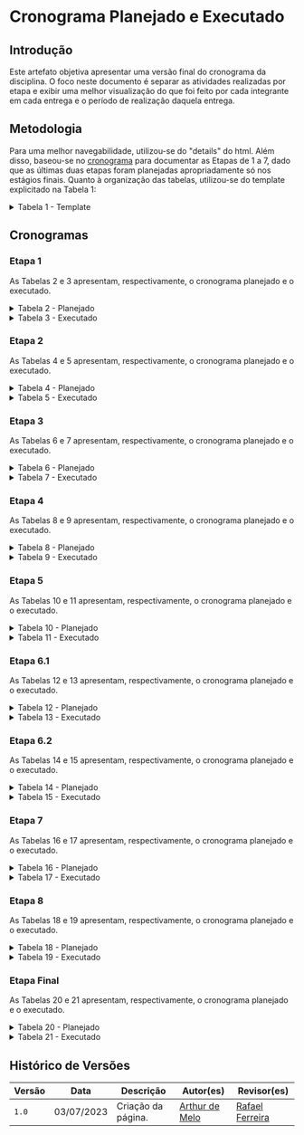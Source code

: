 # Cronograma Planejado e Executado

## Introdução

Este artefato objetiva apresentar uma versão final do cronograma da disciplina. O foco neste documento é separar as atividades realizadas por etapa e exibir uma melhor visualização do que foi feito por cada integrante em cada entrega e o período de realização daquela entrega.

## Metodologia

Para uma melhor navegabilidade, utilizou-se do "details" do html. Além disso, baseou-se no [cronograma](https://interacao-humano-computador.github.io/2023.1-BilheteriaDigital/planejamento/cronograma/) para documentar as Etapas de 1 a 7, dado que as últimas duas etapas foram planejadas apropriadamente só nos estágios finais. Quanto à organização das tabelas, utilizou-se do template explicitado na Tabela 1:

<details>

<summary> Tabela 1 - Template </summary>

<center>

<table>
    <tr>
        <td><b><a href = "https://github.com/arthurmlv">Arthur de Melo</b></td>
        <td><b><a href = "https://github.com/dougalvs">Douglas Alves</b></td>
        <td><b><a href = "https://github.com/g16c">Gabriel Campello</b></td>
        <td><b><a href = "https://github.com/manuziny">Geovanna Maciel</b></td>
        <td><b><a href = "https://github.com/mathonaut">Matheus Henrique</b></td>
        <td><b><a href = "https://github.com/rafaelclg0">Rafael Ferreira</b></td>
    </tr>
    <tr>
        <td><b>Execução</b></td>
        <td></td>
        <td></td>
        <td></td>
        <td>Início: <b>Data de início</b></td>
        <td>Fim: <b>Data de fim</b></td>
    </tr>
    <tr>
        <td>Atividade realizada(s).</td>
        <td>-</td>
        <td>-</td>
        <td>-</td>
        <td>-</td>
        <td>-</td>
    </tr>
    <tr>
        <td><b>Revisão</b></td>
        <td></td>
        <td></td>
        <td></td>
        <td>Início: <b>Data de início</b></td>
        <td>Fim: <b>Data de fim</b></td>
    </tr>
    <tr>
        <td>Atividade revisada(s).</td>
        <td>-</td></td>
        <td>-</td>
        <td>-</td>
        <td>-</td>
        <td>-</td>
    </tr>
</table>

<font>Fonte: <a href='https://github.com/arthurmlv'>Arthur de Melo</a></font>

</center>

</details>

## Cronogramas

### Etapa 1

As Tabelas 2 e 3 apresentam, respectivamente, o cronograma planejado e o executado.

<details>

<summary> Tabela 2 - Planejado </summary>

<center>

<table>
    <tr>
        <td><b><a href = "https://github.com/arthurmlv">Arthur de Melo</b></td>
        <td><b><a href = "https://github.com/dougalvs">Douglas Alves</b></td>
        <td><b><a href = "https://github.com/g16c">Gabriel Campello</b></td>
        <td><b><a href = "https://github.com/manuziny">Geovanna Maciel</b></td>
        <td><b><a href = "https://github.com/mathonaut">Matheus Henrique</b></td>
        <td><b><a href = "https://github.com/rafaelclg0">Rafael Ferreira</b></td>
    </tr>
    <tr>
        <td><b>Execução</b></td>
        <td></td>
        <td></td>
        <td></td>
        <td>Início: <b>28/03/2023</b></td>
        <td>Fim: <b>22/04/2023</b></td>
    </tr>
    <tr>
        <td><a href = "https://interacao-humano-computador.github.io/2023.1-BilheteriaDigital/planejamento/ferramentas/">Selecionar ferramentas do projeto</a>; <br> <a href = "https://interacao-humano-computador.github.io/2023.1-BilheteriaDigital/planejamento/sites-avaliados/">Selecionar site</a>.</td>
        <td><a href = "https://interacao-humano-computador.github.io/2023.1-BilheteriaDigital/planejamento/processo-design/">Processo de design</a>; <br> <a href = "https://interacao-humano-computador.github.io/2023.1-BilheteriaDigital/planejamento/sites-avaliados/">Selecionar site</a>.</td>
        <td><a href = "https://interacao-humano-computador.github.io/2023.1-BilheteriaDigital/planejamento/cronograma/">Criação do cronograma</a>; <br> <a href = "https://interacao-humano-computador.github.io/2023.1-BilheteriaDigital/">Documentar equipe</a>; <br> <a href = "">Selecionar site</a>.</td>
        <td><a href = "https://interacao-humano-computador.github.io/2023.1-BilheteriaDigital/planejamento/cronograma/">Criação do cronograma</a>; <br> <a href = "https://interacao-humano-computador.github.io/2023.1-BilheteriaDigital/planejamento/sites-avaliados/">Selecionar site</a>.</td>
        <td><a href = "https://interacao-humano-computador.github.io/2023.1-BilheteriaDigital/planejamento/processo-design/">Processo de design</a>; <br> <a href = "https://interacao-humano-computador.github.io/2023.1-BilheteriaDigital/planejamento/ferramentas/">Selecionar ferramentas do projeto</a>; <br> <a href = "https://interacao-humano-computador.github.io/2023.1-BilheteriaDigital/planejamento/sites-avaliados/">Selecionar site</a>.</td>
        <td><a href = "https://interacao-humano-computador.github.io/2023.1-BilheteriaDigital/">Implementar gitpage</a>; <br> <a href = "https://interacao-humano-computador.github.io/2023.1-BilheteriaDigital/planejamento/sites-avaliados/">Selecionar site</a>.</td>
    </tr>
    <tr>
        <td><b>Revisão</b></td>
        <td></td>
        <td></td>
        <td></td>
        <td>Início: <b>09/04/2023</b></td>
        <td>Fim: <b>23/04/2023</b></td>
    </tr>
    <tr>
        <td>-</td>
        <td><a href = "https://interacao-humano-computador.github.io/2023.1-BilheteriaDigital/planejamento/sites-avaliados/">Selecionar site</a>.</td></td>
        <td><a href = "https://interacao-humano-computador.github.io/2023.1-BilheteriaDigital/">Documentar equipe</a>.</td>
        <td><a href = "https://interacao-humano-computador.github.io/2023.1-BilheteriaDigital/">Implementar gitpage</a>; <br> <a href = "https://interacao-humano-computador.github.io/2023.1-BilheteriaDigital/planejamento/processo-design/">Processo de design</a>; <br> <a href = "https://interacao-humano-computador.github.io/2023.1-BilheteriaDigital/planejamento/ferramentas/">Selecionar ferramentas do projeto</a>.</td>
        <td><a href = "https://interacao-humano-computador.github.io/2023.1-BilheteriaDigital/planejamento/cronograma/">Criação do cronograma</a>.</td>
        <td><a href = "https://interacao-humano-computador.github.io/2023.1-BilheteriaDigital/planejamento/sites-avaliados/">Selecionar site</a>.</td>
    </tr>
</table>

<font>Fonte: <a href='https://github.com/arthurmlv'>Arthur de Melo</a></font>

</center>

</details>

<details>

<summary> Tabela 3 - Executado </summary>

<center>

<table>
    <tr>
        <td><b><a href = "https://github.com/arthurmlv">Arthur de Melo</b></td>
        <td><b><a href = "https://github.com/dougalvs">Douglas Alves</b></td>
        <td><b><a href = "https://github.com/g16c">Gabriel Campello</b></td>
        <td><b><a href = "https://github.com/manuziny">Geovanna Maciel</b></td>
        <td><b><a href = "https://github.com/mathonaut">Matheus Henrique</b></td>
        <td><b><a href = "https://github.com/rafaelclg0">Rafael Ferreira</b></td>
    </tr>
    <tr>
        <td><b>Execução</b><br><b>28/03-22/04</b></td>
        <td></td>
        <td></td>
        <td></td>
        <td>Início: <b>28/03/2023</b></td>
        <td>Fim: <b>22/04/2023</b></td>
    </tr>
    <tr>
        <td><a href = "https://interacao-humano-computador.github.io/2023.1-BilheteriaDigital/planejamento/metodologia/">Documentar metodologia</a>; <br> <a href = "https://interacao-humano-computador.github.io/2023.1-BilheteriaDigital/planejamento/ferramentas/">Selecionar ferramentas do projeto</a>; <br> <a href = "https://interacao-humano-computador.github.io/2023.1-BilheteriaDigital/planejamento/sites-avaliados/">Selecionar site</a>.</td>
        <td><a href = "https://interacao-humano-computador.github.io/2023.1-BilheteriaDigital/planejamento/processo-design/">Processo de design</a>; <br> <a href = "https://interacao-humano-computador.github.io/2023.1-BilheteriaDigital/planejamento/sites-avaliados/">Selecionar site</a>.</td>
        <td><a href = "https://interacao-humano-computador.github.io/2023.1-BilheteriaDigital/planejamento/cronograma/">Criação do cronograma</a>; <br> <a href = "https://interacao-humano-computador.github.io/2023.1-BilheteriaDigital/">Documentar equipe</a>; <br> <a href = "">Selecionar site</a>.</td>
        <td><a href = "https://interacao-humano-computador.github.io/2023.1-BilheteriaDigital/planejamento/cronograma/">Criação do cronograma</a>; <br> <a href = "https://interacao-humano-computador.github.io/2023.1-BilheteriaDigital/planejamento/sites-avaliados/">Selecionar site</a>.</td>
        <td><a href = "https://interacao-humano-computador.github.io/2023.1-BilheteriaDigital/planejamento/processo-design/">Processo de design</a>; <br> <a href = "https://interacao-humano-computador.github.io/2023.1-BilheteriaDigital/planejamento/ferramentas/">Selecionar ferramentas do projeto</a>; <br> <a href = "https://interacao-humano-computador.github.io/2023.1-BilheteriaDigital/planejamento/sites-avaliados/">Selecionar site</a>.</td>
        <td><a href = "https://interacao-humano-computador.github.io/2023.1-BilheteriaDigital/">Implementar gitpage</a>; <br> <a href = "https://interacao-humano-computador.github.io/2023.1-BilheteriaDigital/planejamento/sites-avaliados/">Selecionar site</a>.</td>
    </tr>
    <tr>
        <td><b>Revisão</b></td>
        <td></td>
        <td></td>
        <td></td>
        <td>Início: <b>09/04/2023</b></td>
        <td>Fim: <b>23/04/2023</b></td>
    </tr>
    <tr>
        <td>-</td>
        <td><a href = "https://interacao-humano-computador.github.io/2023.1-BilheteriaDigital/planejamento/sites-avaliados/">Selecionar site</a>.</td></td>
        <td><a href = "https://interacao-humano-computador.github.io/2023.1-BilheteriaDigital/">Documentar equipe</a>.</td>
        <td><a href = "https://interacao-humano-computador.github.io/2023.1-BilheteriaDigital/">Implementar gitpage</a>; <br> <a href = "https://interacao-humano-computador.github.io/2023.1-BilheteriaDigital/planejamento/processo-design/">Processo de design</a>; <br> <a href = "https://interacao-humano-computador.github.io/2023.1-BilheteriaDigital/planejamento/ferramentas/">Selecionar ferramentas do projeto</a>.</td>
        <td><a href = "https://interacao-humano-computador.github.io/2023.1-BilheteriaDigital/planejamento/metodologia/">Documentar metodologia</a>; <br> <a href = "https://interacao-humano-computador.github.io/2023.1-BilheteriaDigital/planejamento/cronograma/">Criação do cronograma</a>.</td>
        <td><a href = "https://interacao-humano-computador.github.io/2023.1-BilheteriaDigital/planejamento/metodologia/">Documentar metodologia</a>; <br> <a href = "https://interacao-humano-computador.github.io/2023.1-BilheteriaDigital/planejamento/sites-avaliados/">Selecionar site</a>.</td>
    </tr>

</table>

<font>Fonte: <a href='https://github.com/arthurmlv'>Arthur de Melo</a></font>

</center>

</details>

### Etapa 2

As Tabelas 4 e 5 apresentam, respectivamente, o cronograma planejado e o executado.

<details>

<summary> Tabela 4 - Planejado </summary>

<center>

<table>
    <tr>
        <td><b><a href = "https://github.com/arthurmlv">Arthur de Melo</b></td>
        <td><b><a href = "https://github.com/dougalvs">Douglas Alves</b></td>
        <td><b><a href = "https://github.com/g16c">Gabriel Campello</b></td>
        <td><b><a href = "https://github.com/manuziny">Geovanna Maciel</b></td>
        <td><b><a href = "https://github.com/mathonaut">Matheus Henrique</b></td>
        <td><b><a href = "https://github.com/rafaelclg0">Rafael Ferreira</b></td>
    </tr>
    <tr>
        <td><b>Execução</b></td>
        <td></td>
        <td></td>
        <td></td>
        <td>Início: <b>21/04/2023</b></td>
        <td>Fim: <b>01/05/2023</b></td>
    </tr>
    <tr>
        <td><a href = "https://interacao-humano-computador.github.io/2023.1-BilheteriaDigital/analise-de-requisitos/aspectos-eticos/">Aspectos éticos</a>.</td>
        <td><a href = "https://interacao-humano-computador.github.io/2023.1-BilheteriaDigital/analise-de-requisitos/aspectos-eticos/">Aspectos éticos</a>; <br> <a href = "https://interacao-humano-computador.github.io/2023.1-BilheteriaDigital/analise-de-requisitos/analise-de-tarefas/hta/">Análise de tarefas</a>.</td>
        <td><a href = "https://interacao-humano-computador.github.io/2023.1-BilheteriaDigital/analise-de-requisitos/personas/">Personas</a>.</td>
        <td><a href = "https://interacao-humano-computador.github.io/2023.1-BilheteriaDigital/analise-de-requisitos/perfil-usuario/">Perfil de usuário</a>; <br> <a href = "https://interacao-humano-computador.github.io/2023.1-BilheteriaDigital/analise-de-requisitos/analise-de-tarefas/hta/">Análise de tarefas</a>. </td>
        <td><a href = "https://interacao-humano-computador.github.io/2023.1-BilheteriaDigital/analise-de-requisitos/aspectos-eticos/">Aspectos éticos</a>.</td>
        <td><a href = "https://interacao-humano-computador.github.io/2023.1-BilheteriaDigital/analise-de-requisitos/personas/">Personas</a>.</td>
    </tr>
    <tr>
        <td><b>Revisão</b></td>
        <td></td>
        <td></td>
        <td></td>
        <td>Início: <b>24/04/2023</b></td>
        <td>Fim: <b>02/05/2023</b></td>
    </tr>
    <tr>
        <td><a href = "https://interacao-humano-computador.github.io/2023.1-BilheteriaDigital/analise-de-requisitos/analise-de-tarefas/hta/">Análise de tarefas</a>.</td>
        <td><a href = "https://interacao-humano-computador.github.io/2023.1-BilheteriaDigital/analise-de-requisitos/perfil-usuario/">Perfil de usuário</a>.</td>
        <td><a href = "https://interacao-humano-computador.github.io/2023.1-BilheteriaDigital/analise-de-requisitos/aspectos-eticos/">Aspectos éticos</a>.</td>
        <td><a href = "https://interacao-humano-computador.github.io/2023.1-BilheteriaDigital/analise-de-requisitos/aspectos-eticos/">Aspectos éticos</a>.</td>
        <td><a href = "https://interacao-humano-computador.github.io/2023.1-BilheteriaDigital/analise-de-requisitos/personas/">Personas</a>.</td>
        <td>-</td>
    </tr>
</table>

<font>Fonte: <a href='https://github.com/arthurmlv'>Arthur de Melo</a></font>

</center>

</details>

<details>

<summary> Tabela 5 - Executado </summary>

<center>

<table>
    <tr>
        <td><b><a href = "https://github.com/arthurmlv">Arthur de Melo</b></td>
        <td><b><a href = "https://github.com/dougalvs">Douglas Alves</b></td>
        <td><b><a href = "https://github.com/g16c">Gabriel Campello</b></td>
        <td><b><a href = "https://github.com/manuziny">Geovanna Maciel</b></td>
        <td><b><a href = "https://github.com/mathonaut">Matheus Henrique</b></td>
        <td><b><a href = "https://github.com/rafaelclg0">Rafael Ferreira</b></td>
    </tr>
    <tr>
        <td><b>Execução</b></td>
        <td></td>
        <td></td>
        <td></td>
        <td>Início: <b>01/05/2023</b></td>
        <td>Fim: <b>07/05/2023</b></td>
    </tr>
    <tr>
        <td><a href = "https://interacao-humano-computador.github.io/2023.1-BilheteriaDigital/analise-de-requisitos/aspectos-eticos/">Aspectos éticos</a>.</td>
        <td><a href = "https://interacao-humano-computador.github.io/2023.1-BilheteriaDigital/analise-de-requisitos/aspectos-eticos/">Aspectos éticos</a>; <br> <a href = "https://interacao-humano-computador.github.io/2023.1-BilheteriaDigital/analise-de-requisitos/analise-de-tarefas/hta/">Análise de tarefas HTA e GOMS</a>.</td>
        <td><a href = "https://interacao-humano-computador.github.io/2023.1-BilheteriaDigital/analise-de-requisitos/aspectos-eticos/">Aspectos éticos</a>; <br> <a href = "https://interacao-humano-computador.github.io/2023.1-BilheteriaDigital/analise-de-requisitos/perfil-usuario/">Perfil de usuário</a>.</td>
        <td><a href = "https://interacao-humano-computador.github.io/2023.1-BilheteriaDigital/analise-de-requisitos/analise-de-tarefas/hta/">Análise de tarefas HTA e GOMS</a>; <br> <a href = "https://interacao-humano-computador.github.io/2023.1-BilheteriaDigital/analise-de-requisitos/perfil-usuario/">Perfil de usuário</a>.</td>
        <td><a href = "https://interacao-humano-computador.github.io/2023.1-BilheteriaDigital/analise-de-requisitos/personas/">Personas</a>.</td>
        <td><a href = "https://interacao-humano-computador.github.io/2023.1-BilheteriaDigital/analise-de-requisitos/personas/">Personas</a>.</td>
    </tr>
    <tr>
        <td><b>Revisão</b></td>
        <td></td>
        <td></td>
        <td></td>
        <td>Início: <b>03/05/2023</b></td>
        <td>Fim: <b>08/05/2023</b></td>
    </tr>
    <tr>
        <td><a href = "https://interacao-humano-computador.github.io/2023.1-BilheteriaDigital/analise-de-requisitos/analise-de-tarefas/hta/">Análise de tarefas HTA e GOMS</a>.</td>
        <td>-</td>
        <td>-</td>
        <td><a href = "https://interacao-humano-computador.github.io/2023.1-BilheteriaDigital/analise-de-requisitos/personas/">Personas</a>.</td>
        <td><a href = "https://interacao-humano-computador.github.io/2023.1-BilheteriaDigital/analise-de-requisitos/aspectos-eticos/">Aspectos éticos</a>.</td>
        <td><a href = "https://interacao-humano-computador.github.io/2023.1-BilheteriaDigital/analise-de-requisitos/perfil-usuario/">Perfil de usuário</a>.</td>
    </tr>
</table>

<font>Fonte: <a href='https://github.com/arthurmlv'>Arthur de Melo</a></font>

</center>

</details>

### Etapa 3

As Tabelas 6 e 7 apresentam, respectivamente, o cronograma planejado e o executado.

<details>

<summary> Tabela 6 - Planejado </summary>

<center>

<table>
    <tr>
        <td><b><a href = "https://github.com/arthurmlv">Arthur de Melo</b></td>
        <td><b><a href = "https://github.com/dougalvs">Douglas Alves</b></td>
        <td><b><a href = "https://github.com/g16c">Gabriel Campello</b></td>
        <td><b><a href = "https://github.com/manuziny">Geovanna Maciel</b></td>
        <td><b><a href = "https://github.com/mathonaut">Matheus Henrique</b></td>
        <td><b><a href = "https://github.com/rafaelclg0">Rafael Ferreira</b></td>
    </tr>
    <tr>
        <td><b>Execução</b></td>
        <td></td>
        <td></td>
        <td></td>
        <td>Início: <b>10/05/2023</b></td>
        <td>Fim: <b>14/05/2023</b></td>
    </tr>
    <tr>
        <td><a href = "https://interacao-humano-computador.github.io/2023.1-BilheteriaDigital/analise-de-requisitos/principios/">Princípios gerais</a>.</td>
        <td><a href = "https://interacao-humano-computador.github.io/2023.1-BilheteriaDigital/analise-de-requisitos/guia-de-estilo/">Guia de estilo</a>.</td>
        <td><a href = "https://interacao-humano-computador.github.io/2023.1-BilheteriaDigital/analise-de-requisitos/principios/">Princípios gerais</a>.</td>
        <td><a href = "https://interacao-humano-computador.github.io/2023.1-BilheteriaDigital/analise-de-requisitos/guia-de-estilo/">Guia de estilo</a>.</td>
        <td><a href = "https://interacao-humano-computador.github.io/2023.1-BilheteriaDigital/analise-de-requisitos/metas-usabilidade/">Metas de usabilidade</a>.</td>
        <td><a href = "https://interacao-humano-computador.github.io/2023.1-BilheteriaDigital/analise-de-requisitos/metas-usabilidade/">Metas de usabilidade</a>.</td>
    </tr>
    <tr>
        <td><b>Revisão</b></td>
        <td></td>
        <td></td>
        <td></td>
        <td>Início: <b>13/05/2023</b></td>
        <td>Fim: <b>15/05/2023</b></td>
    </tr>
    <tr>
        <td><a href = "https://interacao-humano-computador.github.io/2023.1-BilheteriaDigital/analise-de-requisitos/metas-usabilidade/">Metas de usabilidade</a>.</td>
        <td><a href = "https://interacao-humano-computador.github.io/2023.1-BilheteriaDigital/analise-de-requisitos/principios/">Princípios gerais</a>.</td>
        <td><a href = "https://interacao-humano-computador.github.io/2023.1-BilheteriaDigital/analise-de-requisitos/metas-usabilidade/">Metas de usabilidade</a>.</td>
        <td><a href = "https://interacao-humano-computador.github.io/2023.1-BilheteriaDigital/analise-de-requisitos/principios/">Princípios gerais</a>.</td>
        <td><a href = "https://interacao-humano-computador.github.io/2023.1-BilheteriaDigital/analise-de-requisitos/guia-de-estilo/">Guia de estilo</a>.</td>
        <td><a href = "https://interacao-humano-computador.github.io/2023.1-BilheteriaDigital/analise-de-requisitos/guia-de-estilo/">Guia de estilo</a>.</td>
    </tr>
</table>

<font>Fonte: <a href='https://github.com/arthurmlv'>Arthur de Melo</a></font>

</center>

</details>

<details>

<summary> Tabela 7 - Executado </summary>

<center>

<table>
    <tr>
        <td><b><a href = "https://github.com/arthurmlv">Arthur de Melo</b></td>
        <td><b><a href = "https://github.com/dougalvs">Douglas Alves</b></td>
        <td><b><a href = "https://github.com/g16c">Gabriel Campello</b></td>
        <td><b><a href = "https://github.com/manuziny">Geovanna Maciel</b></td>
        <td><b><a href = "https://github.com/mathonaut">Matheus Henrique</b></td>
        <td><b><a href = "https://github.com/rafaelclg0">Rafael Ferreira</b></td>
    </tr>
    <tr>
        <td><b>Execução</b></td>
        <td></td>
        <td></td>
        <td></td>
        <td>Início: <b>10/05/2023</b></td>
        <td>Fim: <b>14/05/2023</b></td>
    </tr>
        <td><a href = "https://interacao-humano-computador.github.io/2023.1-BilheteriaDigital/analise-de-requisitos/principios/">Princípios gerais</a>.</td>
        <td><a href = "https://interacao-humano-computador.github.io/2023.1-BilheteriaDigital/analise-de-requisitos/guia-de-estilo/">Guia de estilo</a>.</td>
        <td><a href = "https://interacao-humano-computador.github.io/2023.1-BilheteriaDigital/analise-de-requisitos/principios/">Princípios gerais</a>.</td>
        <td><a href = "https://interacao-humano-computador.github.io/2023.1-BilheteriaDigital/analise-de-requisitos/guia-de-estilo/">Guia de estilo</a>.</td>
        <td><a href = "https://interacao-humano-computador.github.io/2023.1-BilheteriaDigital/analise-de-requisitos/metas-usabilidade/">Metas de usabilidade</a>.</td>
        <td><a href = "https://interacao-humano-computador.github.io/2023.1-BilheteriaDigital/analise-de-requisitos/metas-usabilidade/">Metas de usabilidade</a>.</td>
    </tr>
    <tr>
        <td><b>Revisão</b></td>
        <td></td>
        <td></td>
        <td></td>
        <td>Início: <b>13/05/2023</b></td>
        <td>Fim: <b>15/05/2023</b></td>
    </tr>
    <tr>
        <td><a href = "https://interacao-humano-computador.github.io/2023.1-BilheteriaDigital/analise-de-requisitos/metas-usabilidade/">Metas de usabilidade</a>.</td>
        <td><a href = "https://interacao-humano-computador.github.io/2023.1-BilheteriaDigital/analise-de-requisitos/principios/">Princípios gerais</a>.</td>
        <td><a href = "https://interacao-humano-computador.github.io/2023.1-BilheteriaDigital/analise-de-requisitos/metas-usabilidade/">Metas de usabilidade</a>.</td>
        <td><a href = "https://interacao-humano-computador.github.io/2023.1-BilheteriaDigital/analise-de-requisitos/principios/">Princípios gerais</a>.</td>
        <td><a href = "https://interacao-humano-computador.github.io/2023.1-BilheteriaDigital/analise-de-requisitos/guia-de-estilo/">Guia de estilo</a>.</td>
        <td><a href = "https://interacao-humano-computador.github.io/2023.1-BilheteriaDigital/analise-de-requisitos/guia-de-estilo/">Guia de estilo</a>.</td>
    </tr>
</table>

<font>Fonte: <a href='https://github.com/arthurmlv'>Arthur de Melo</a></font>

</center>

</details>

### Etapa 4

As Tabelas 8 e 9 apresentam, respectivamente, o cronograma planejado e o executado.

<details>

<summary> Tabela 8 - Planejado </summary>

<center>

<table>
    <tr>
        <td><b><a href = "https://github.com/arthurmlv">Arthur de Melo</b></td>
        <td><b><a href = "https://github.com/dougalvs">Douglas Alves</b></td>
        <td><b><a href = "https://github.com/g16c">Gabriel Campello</b></td>
        <td><b><a href = "https://github.com/manuziny">Geovanna Maciel</b></td>
        <td><b><a href = "https://github.com/mathonaut">Matheus Henrique</b></td>
        <td><b><a href = "https://github.com/rafaelclg0">Rafael Ferreira</b></td>
    </tr>
    <tr>
        <td><b>Execução</b></td>
        <td></td>
        <td></td>
        <td></td>
        <td>Início: <b>28/03/2023</b></td>
        <td>Fim: <b>22/04/2023</b></td>
    </tr>
    <tr>
        <td><a href = "https://interacao-humano-computador.github.io/2023.1-BilheteriaDigital/design-avaliacao-desenvolvimento/nivel-1/storyboard-dad/planejamento-avaliavao-sb/">Planejamento da avaliação do storyboard</a>.</td>
        <td><a href = "https://interacao-humano-computador.github.io/2023.1-BilheteriaDigital/design-avaliacao-desenvolvimento/nivel-1/storyboard-dad/planejamento-relato-resultados-sb/">Planejamento do relato dos resultados do storyboard</a>.</td>
        <td><a href = "https://interacao-humano-computador.github.io/2023.1-BilheteriaDigital/design-avaliacao-desenvolvimento/nivel-1/storyboard-dad/planejamento-relato-resultados-sb/">Planejamento do relato dos resultados do storyboard</a>.</td>
        <td><a href = "https://interacao-humano-computador.github.io/2023.1-BilheteriaDigital/design-avaliacao-desenvolvimento/nivel-1/analise-de-tarefas-dad/planejamento-avaliavao-at/">Planejamento da avaliação da análise de tarefas</a>; <br> <a href = "https://interacao-humano-computador.github.io/2023.1-BilheteriaDigital/design-avaliacao-desenvolvimento/nivel-1/analise-de-tarefas-dad/planejamento-relato-resultados-at/">Planejamento do relato dos resultados da avaliação da análise de tarefas</a>.</td>
        <td><a href = "https://interacao-humano-computador.github.io/2023.1-BilheteriaDigital/design-avaliacao-desenvolvimento/nivel-1/analise-de-tarefas-dad/planejamento-avaliavao-at/">Planejamento da avaliação da análise de tarefas</a>.</td>
        <td><a href = "https://interacao-humano-computador.github.io/2023.1-BilheteriaDigital/design-avaliacao-desenvolvimento/nivel-1/storyboard-dad/planejamento-avaliavao-sb/">Planejamento da avaliação do storyboard</a>.</td>
    </tr>
    <tr>
        <td><b>Revisão</b></td>
        <td></td>
        <td></td>
        <td></td>
        <td>Início: <b>09/04/2023</b></td>
        <td>Fim: <b>23/04/2023</b></td>
    </tr>
    <tr>
        <td><a href = "https://interacao-humano-computador.github.io/2023.1-BilheteriaDigital/design-avaliacao-desenvolvimento/nivel-1/analise-de-tarefas-dad/planejamento-avaliavao-at/">Planejamento da avaliação da análise de tarefas</a>.</td>
        <td><a href = "https://interacao-humano-computador.github.io/2023.1-BilheteriaDigital/design-avaliacao-desenvolvimento/nivel-1/storyboard-dad/planejamento-avaliavao-sb/">Planejamento da avaliação do storyboard</a>.</td>
        <td><a href = "https://interacao-humano-computador.github.io/2023.1-BilheteriaDigital/design-avaliacao-desenvolvimento/nivel-1/storyboard-dad/planejamento-avaliavao-sb/">Planejamento da avaliação do storyboard</a>.</td>
        <td><a href = "https://interacao-humano-computador.github.io/2023.1-BilheteriaDigital/design-avaliacao-desenvolvimento/nivel-1/storyboard-dad/planejamento-relato-resultados-sb/">Planejamento do relato dos resultados do storyboard</a>.</td>
        <td><a href = "https://interacao-humano-computador.github.io/2023.1-BilheteriaDigital/design-avaliacao-desenvolvimento/nivel-1/analise-de-tarefas-dad/planejamento-relato-resultados-at/">Planejamento do relato dos resultados da avaliação da análise de tarefas</a>.</td>
        <td><a href = "https://interacao-humano-computador.github.io/2023.1-BilheteriaDigital/design-avaliacao-desenvolvimento/nivel-1/analise-de-tarefas-dad/planejamento-avaliavao-at/">Planejamento da avaliação da análise de tarefas</a>; <a href = "https://interacao-humano-computador.github.io/2023.1-BilheteriaDigital/design-avaliacao-desenvolvimento/nivel-1/storyboard-dad/planejamento-relato-resultados-sb/">Planejamento do relato dos resultados do storyboard</a>.</td>
    </tr>
</table>

<font>Fonte: <a href='https://github.com/arthurmlv'>Arthur de Melo</a></font>

</center>

</details>

<details>

<summary> Tabela 9 - Executado </summary>

<center>

<table>
    <tr>
        <td><b><a href = "https://github.com/arthurmlv">Arthur de Melo</b></td>
        <td><b><a href = "https://github.com/dougalvs">Douglas Alves</b></td>
        <td><b><a href = "https://github.com/g16c">Gabriel Campello</b></td>
        <td><b><a href = "https://github.com/manuziny">Geovanna Maciel</b></td>
        <td><b><a href = "https://github.com/mathonaut">Matheus Henrique</b></td>
        <td><b><a href = "https://github.com/rafaelclg0">Rafael Ferreira</b></td>
    </tr>
    <tr>
        <td><b>Execução</b></td>
        <td></td>
        <td></td>
        <td></td>
        <td>Início: <b>28/03/2023</b></td>
        <td>Fim: <b>22/04/2023</b></td>
    </tr>
    <tr>
        <td><a href = "https://interacao-humano-computador.github.io/2023.1-BilheteriaDigital/design-avaliacao-desenvolvimento/nivel-1/storyboard-dad/planejamento-avaliavao-sb/">Planejamento da avaliação do storyboard</a>.</td>
        <td><a href = "https://interacao-humano-computador.github.io/2023.1-BilheteriaDigital/design-avaliacao-desenvolvimento/nivel-1/storyboard-dad/planejamento-relato-resultados-sb/">Planejamento do relato dos resultados do storyboard</a>.</td>
        <td><a href = "https://interacao-humano-computador.github.io/2023.1-BilheteriaDigital/design-avaliacao-desenvolvimento/nivel-1/storyboard-dad/planejamento-relato-resultados-sb/">Planejamento do relato dos resultados do storyboard</a>.</td>
        <td><a href = "https://interacao-humano-computador.github.io/2023.1-BilheteriaDigital/design-avaliacao-desenvolvimento/nivel-1/analise-de-tarefas-dad/planejamento-avaliavao-at/">Planejamento da avaliação da análise de tarefas</a>; <br> <a href = "https://interacao-humano-computador.github.io/2023.1-BilheteriaDigital/design-avaliacao-desenvolvimento/nivel-1/analise-de-tarefas-dad/planejamento-relato-resultados-at/">Planejamento do relato dos resultados da avaliação da análise de tarefas</a>.</td>
        <td><a href = "https://interacao-humano-computador.github.io/2023.1-BilheteriaDigital/design-avaliacao-desenvolvimento/nivel-1/analise-de-tarefas-dad/planejamento-avaliavao-at/">Planejamento da avaliação da análise de tarefas</a>.</td>
        <td><a href = "https://interacao-humano-computador.github.io/2023.1-BilheteriaDigital/design-avaliacao-desenvolvimento/nivel-1/storyboard-dad/planejamento-avaliavao-sb/">Planejamento da avaliação do storyboard</a>.</td>
    </tr>
    <tr>
        <td><b>Revisão</b></td>
        <td></td>
        <td></td>
        <td></td>
        <td>Início: <b>09/04/2023</b></td>
        <td>Fim: <b>23/04/2023</b></td>
    </tr>
    <tr>
        <td><a href = "https://interacao-humano-computador.github.io/2023.1-BilheteriaDigital/design-avaliacao-desenvolvimento/nivel-1/analise-de-tarefas-dad/planejamento-avaliavao-at/">Planejamento da avaliação da análise de tarefas</a>.</td>
        <td><a href = "https://interacao-humano-computador.github.io/2023.1-BilheteriaDigital/design-avaliacao-desenvolvimento/nivel-1/storyboard-dad/planejamento-avaliavao-sb/">Planejamento da avaliação do storyboard</a>.</td>
        <td><a href = "https://interacao-humano-computador.github.io/2023.1-BilheteriaDigital/design-avaliacao-desenvolvimento/nivel-1/storyboard-dad/planejamento-avaliavao-sb/">Planejamento da avaliação do storyboard</a>.</td>
        <td><a href = "https://interacao-humano-computador.github.io/2023.1-BilheteriaDigital/design-avaliacao-desenvolvimento/nivel-1/storyboard-dad/planejamento-relato-resultados-sb/">Planejamento do relato dos resultados do storyboard</a>.</td>
        <td><a href = "https://interacao-humano-computador.github.io/2023.1-BilheteriaDigital/design-avaliacao-desenvolvimento/nivel-1/analise-de-tarefas-dad/planejamento-relato-resultados-at/">Planejamento do relato dos resultados da avaliação da análise de tarefas</a>.</td>
        <td><a href = "https://interacao-humano-computador.github.io/2023.1-BilheteriaDigital/design-avaliacao-desenvolvimento/nivel-1/analise-de-tarefas-dad/planejamento-avaliavao-at/">Planejamento da avaliação da análise de tarefas</a>; <a href = "https://interacao-humano-computador.github.io/2023.1-BilheteriaDigital/design-avaliacao-desenvolvimento/nivel-1/storyboard-dad/planejamento-relato-resultados-sb/">Planejamento do relato dos resultados do storyboard</a>.</td>
    </tr>
</table>

<font>Fonte: <a href='https://github.com/arthurmlv'>Arthur de Melo</a></font>

</center>

</details>


### Etapa 5

As Tabelas 10 e 11 apresentam, respectivamente, o cronograma planejado e o executado.

<details>

<summary> Tabela 10 - Planejado </summary>

<center>

<table>
    <tr>
        <td><b><a href = "https://github.com/arthurmlv">Arthur de Melo</b></td>
        <td><b><a href = "https://github.com/dougalvs">Douglas Alves</b></td>
        <td><b><a href = "https://github.com/g16c">Gabriel Campello</b></td>
        <td><b><a href = "https://github.com/manuziny">Geovanna Maciel</b></td>
        <td><b><a href = "https://github.com/mathonaut">Matheus Henrique</b></td>
        <td><b><a href = "https://github.com/rafaelclg0">Rafael Ferreira</b></td>
    </tr>
    <tr>
        <td><b>Execução</b></td>
        <td></td>
        <td></td>
        <td></td>
        <td>Início: <b>23/05/2023</b></td>
        <td>Fim: <b>28/05/2023</b></td>
    </tr>
    <tr>
        <td><a href = "https://interacao-humano-computador.github.io/2023.1-BilheteriaDigital/design-avaliacao-desenvolvimento/nivel-2/prototipo-papel-dad/planejamento-relato-resultados-pp/">Planejamento do relato de resultados da avaliação do protótipo de papel</a>.</td>
        <td><a href = "https://interacao-humano-computador.github.io/2023.1-BilheteriaDigital/design-avaliacao-desenvolvimento/nivel-2/prototipo-papel-dad/planejamento-avaliacao-pp/">Planejamento da avaliação do protótipo de papel</a>.</td>
        <td><a href = "https://interacao-humano-computador.github.io/2023.1-BilheteriaDigital/design-avaliacao-desenvolvimento/nivel-1/storyboard-dad/relato-resultado-storyboard/#metodo-de-avaliacao">Relato dos resultados do storyboard</a>.</td>
        <td><a href = "https://interacao-humano-computador.github.io/2023.1-BilheteriaDigital/design-avaliacao-desenvolvimento/nivel-1/analise-de-tarefas-dad/resultado-relato-analise-de-tarefas/">Relato dos resultados da análise de tarefas</a>.</td>
        <td><a href = "https://interacao-humano-computador.github.io/2023.1-BilheteriaDigital/design-avaliacao-desenvolvimento/nivel-1/analise-de-tarefas-dad/resultado-relato-analise-de-tarefas/">Relato dos resultados da análise de tarefas</a>.</td>
        <td><a href = "https://interacao-humano-computador.github.io/2023.1-BilheteriaDigital/design-avaliacao-desenvolvimento/nivel-2/prototipo-papel-dad/planejamento-avaliacao-pp/">Planejamento da avaliação do protótipo de papel</a>.</td>
    </tr>
    <tr>
        <td><b>Revisão</b></td>
        <td></td>
        <td></td>
        <td></td>
        <td>Início: <b>24/05/2023</b></td>
        <td>Fim: <b>29/05/2023</b></td>
    </tr>
    <tr>
        <td><a href = "https://interacao-humano-computador.github.io/2023.1-BilheteriaDigital/design-avaliacao-desenvolvimento/nivel-1/storyboard-dad/relato-resultado-storyboard/#metodo-de-avaliacao">Relato do resultado do storyboard</a>.</td>
        <td><a href = "https://interacao-humano-computador.github.io/2023.1-BilheteriaDigital/design-avaliacao-desenvolvimento/nivel-1/analise-de-tarefas-dad/resultado-relato-analise-de-tarefas/">Relato dos resultados da análise de tarefas</a>.</td>
        <td><a href = "https://interacao-humano-computador.github.io/2023.1-BilheteriaDigital/design-avaliacao-desenvolvimento/nivel-2/prototipo-papel-dad/planejamento-relato-resultados-pp/">Planejamento do relato de resultados da avaliação do protótipo de papel</a>.</td>
        <td><a href = "https://interacao-humano-computador.github.io/2023.1-BilheteriaDigital/design-avaliacao-desenvolvimento/nivel-2/prototipo-papel-dad/planejamento-avaliacao-pp/">Planejamento da avaliação do protótipo de papel</a>.</td>
        <td><a href = "https://interacao-humano-computador.github.io/2023.1-BilheteriaDigital/design-avaliacao-desenvolvimento/nivel-2/prototipo-papel-dad/planejamento-avaliacao-pp/">Planejamento da avaliação do protótipo de papel</a>.</td>
        <td><a href = "https://interacao-humano-computador.github.io/2023.1-BilheteriaDigital/design-avaliacao-desenvolvimento/nivel-1/analise-de-tarefas-dad/resultado-relato-analise-de-tarefas/">Relato dos resultados da análise de tarefas</a>.</td>
    </tr>
</table>

<font>Fonte: <a href='https://github.com/arthurmlv'>Arthur de Melo</a></font>

</center>

</details>

<details>

<summary> Tabela 11 - Executado </summary>

<center>

<table>
    <tr>
        <td><b><a href = "https://github.com/arthurmlv">Arthur de Melo</b></td>
        <td><b><a href = "https://github.com/dougalvs">Douglas Alves</b></td>
        <td><b><a href = "https://github.com/g16c">Gabriel Campello</b></td>
        <td><b><a href = "https://github.com/manuziny">Geovanna Maciel</b></td>
        <td><b><a href = "https://github.com/mathonaut">Matheus Henrique</b></td>
        <td><b><a href = "https://github.com/rafaelclg0">Rafael Ferreira</b></td>
    </tr>
    <tr>
        <td><b>Execução</b></td>
        <td></td>
        <td></td>
        <td></td>
        <td>Início: <b>23/05/2023</b></td>
        <td>Fim: <b>29/05/2023</b></td>
    </tr>
    <tr>
        <td><a href = "https://interacao-humano-computador.github.io/2023.1-BilheteriaDigital/design-avaliacao-desenvolvimento/nivel-2/prototipo-papel-dad/planejamento-relato-resultados-pp/">Planejamento do relato de resultados da avaliação do protótipo de papel</a>.</td>
        <td><a href = "https://interacao-humano-computador.github.io/2023.1-BilheteriaDigital/design-avaliacao-desenvolvimento/nivel-2/prototipo-papel-dad/planejamento-avaliacao-pp/">Planejamento da avaliação do protótipo de papel</a>.</td>
        <td><a href = "https://interacao-humano-computador.github.io/2023.1-BilheteriaDigital/design-avaliacao-desenvolvimento/nivel-1/storyboard-dad/relato-resultado-storyboard/#metodo-de-avaliacao">Relato dos resultados do storyboard</a>.</td>
        <td><a href = "https://interacao-humano-computador.github.io/2023.1-BilheteriaDigital/design-avaliacao-desenvolvimento/nivel-1/analise-de-tarefas-dad/resultado-relato-analise-de-tarefas/">Relato dos resultados da análise de tarefas</a>.</td>
        <td><a href = "https://interacao-humano-computador.github.io/2023.1-BilheteriaDigital/design-avaliacao-desenvolvimento/nivel-1/analise-de-tarefas-dad/resultado-relato-analise-de-tarefas/">Relato dos resultados da análise de tarefas</a>; <br> <a href = "https://interacao-humano-computador.github.io/2023.1-BilheteriaDigital/design-avaliacao-desenvolvimento/nivel-2/prototipo-papel-dad/planejamento-relato-resultados-pp/">Planejamento do relato de resultados da avaliação do protótipo de papel</a>.</td>
        <td><a href = "https://interacao-humano-computador.github.io/2023.1-BilheteriaDigital/design-avaliacao-desenvolvimento/nivel-2/prototipo-papel-dad/planejamento-avaliacao-pp/">Planejamento da avaliação do protótipo de papel</a>.</td>
    </tr>
    <tr>
        <td><b>Revisão</b></td>
        <td></td>
        <td></td>
        <td></td>
        <td>Início: <b>28/05/2023</b></td>
        <td>Fim: <b>30/05/2023</b></td>
    </tr>
    <tr>
        <td><a href = "https://interacao-humano-computador.github.io/2023.1-BilheteriaDigital/design-avaliacao-desenvolvimento/nivel-1/storyboard-dad/relato-resultado-storyboard/#metodo-de-avaliacao">Relato do resultado do storyboard</a>.</td>
        <td><a href = "https://interacao-humano-computador.github.io/2023.1-BilheteriaDigital/design-avaliacao-desenvolvimento/nivel-1/analise-de-tarefas-dad/resultado-relato-analise-de-tarefas/">Relato dos resultados da análise de tarefas</a>.</td>
        <td><a href = "https://interacao-humano-computador.github.io/2023.1-BilheteriaDigital/design-avaliacao-desenvolvimento/nivel-2/prototipo-papel-dad/planejamento-relato-resultados-pp/">Planejamento do relato de resultados da avaliação do protótipo de papel</a>.</td>
        <td><a href = "https://interacao-humano-computador.github.io/2023.1-BilheteriaDigital/design-avaliacao-desenvolvimento/nivel-2/prototipo-papel-dad/planejamento-avaliacao-pp/">Planejamento da avaliação do protótipo de papel</a>.</td>
        <td><a href = "https://interacao-humano-computador.github.io/2023.1-BilheteriaDigital/design-avaliacao-desenvolvimento/nivel-2/prototipo-papel-dad/planejamento-avaliacao-pp/">Planejamento da avaliação do protótipo de papel</a>.</td>
        <td><a href = "https://interacao-humano-computador.github.io/2023.1-BilheteriaDigital/design-avaliacao-desenvolvimento/nivel-1/analise-de-tarefas-dad/resultado-relato-analise-de-tarefas/">Relato dos resultados da análise de tarefas</a>.</td>
    </tr>
</table>

<font>Fonte: <a href='https://github.com/arthurmlv'>Arthur de Melo</a></font>

</center>

</details>

### Etapa 6.1

As Tabelas 12 e 13 apresentam, respectivamente, o cronograma planejado e o executado.

<details>

<summary> Tabela 12 - Planejado </summary>

<center>

<table>
    <tr>
        <td><b><a href = "https://github.com/arthurmlv">Arthur de Melo</b></td>
        <td><b><a href = "https://github.com/dougalvs">Douglas Alves</b></td>
        <td><b><a href = "https://github.com/g16c">Gabriel Campello</b></td>
        <td><b><a href = "https://github.com/manuziny">Geovanna Maciel</b></td>
        <td><b><a href = "https://github.com/mathonaut">Matheus Henrique</b></td>
        <td><b><a href = "https://github.com/rafaelclg0">Rafael Ferreira</b></td>
    </tr>
    <tr>
        <td><b>Execução</b></td>
        <td></td>
        <td></td>
        <td></td>
        <td>Início: <b>30/05/2023</b></td>
        <td>Fim: <b>04/06/2023</b></td>
    </tr>
    <tr>
        <td><a href = "https://interacao-humano-computador.github.io/2023.1-BilheteriaDigital/verificacao/grupo2/etapa1/planejamento/">Verificação Etapa 1 Grupo 2</a>.</td>
        <td><a href = "https://interacao-humano-computador.github.io/2023.1-BilheteriaDigital/verificacao/grupo2/etapa2/planejamento-verificacao-etapa2-grupo2/">Verificação Etapa 2 Grupo 2</a>.</td>
        <td><a href = "https://interacao-humano-computador.github.io/2023.1-BilheteriaDigital/verificacao/grupo2/etapa4/planejamento-aval-analise/">Verificação Etapa 4 Grupo 2</a>.</td>
        <td><a href = "https://interacao-humano-computador.github.io/2023.1-BilheteriaDigital/verificacao/grupo2/etapa2/planejamento-verificacao-etapa2-grupo2/">Verificação Etapa 2 Grupo 2</a>.</td>
        <td><a href = "https://interacao-humano-computador.github.io/2023.1-BilheteriaDigital/verificacao/grupo2/etapa5/planejamento-verificacao-etapa5-grupo2/">Verificação Etapa 5 Grupo 2</a>.</td>
        <td><a href = "https://interacao-humano-computador.github.io/2023.1-BilheteriaDigital/verificacao/grupo2/etapa3/planejamento-verificacao-etapa3-grupo2/">Verificação Etapa 3 Grupo 2</a>.</td>
    </tr>
    <tr>
        <td><b>Revisão</b></td>
        <td></td>
        <td></td>
        <td></td>
        <td>Início: <b>31/05/2023</b></td>
        <td>Fim: <b>05/05/2023</b></td>
    </tr>
    <tr>
        <td><a href = "https://interacao-humano-computador.github.io/2023.1-BilheteriaDigital/verificacao/grupo2/etapa5/planejamento-verificacao-etapa5-grupo2/">Verificação Etapa 5 Grupo 2</a>.</td>
        <td><a href = "https://interacao-humano-computador.github.io/2023.1-BilheteriaDigital/verificacao/grupo2/etapa3/planejamento-verificacao-etapa3-grupo2/">Verificação Etapa 3 Grupo 2</a>.</td>
        <td><a href = "https://interacao-humano-computador.github.io/2023.1-BilheteriaDigital/verificacao/grupo2/etapa2/planejamento-verificacao-etapa2-grupo2/">Verificação Etapa 2 Grupo 2</a>.</td>
        <td><a href = "https://interacao-humano-computador.github.io/2023.1-BilheteriaDigital/verificacao/grupo2/etapa3/planejamento-verificacao-etapa3-grupo2/">Verificação Etapa 3 Grupo 2</a>.</td>
        <td><a href = "https://interacao-humano-computador.github.io/2023.1-BilheteriaDigital/verificacao/grupo2/etapa4/planejamento-aval-analise/">Verificação Etapa 4 Grupo 2</a>.</td>
        <td><a href = "https://interacao-humano-computador.github.io/2023.1-BilheteriaDigital/verificacao/grupo2/etapa1/planejamento/">Verificação Etapa 1 Grupo 2</a>.</td>
    </tr>
</table>

<font>Fonte: <a href='https://github.com/arthurmlv'>Arthur de Melo</a></font>

</center>

</details>

<details>

<summary> Tabela 13 - Executado </summary>

<center>

<table>
    <tr>
        <td><b><a href = "https://github.com/arthurmlv">Arthur de Melo</b></td>
        <td><b><a href = "https://github.com/dougalvs">Douglas Alves</b></td>
        <td><b><a href = "https://github.com/g16c">Gabriel Campello</b></td>
        <td><b><a href = "https://github.com/manuziny">Geovanna Maciel</b></td>
        <td><b><a href = "https://github.com/mathonaut">Matheus Henrique</b></td>
        <td><b><a href = "https://github.com/rafaelclg0">Rafael Ferreira</b></td>
    </tr>
    <tr>
        <td><b>Execução</b></td>
        <td></td>
        <td></td>
        <td></td>
        <td>Início: <b>03/06/2023</b></td>
        <td>Fim: <b>05/06/2023</b></td>
    </tr>
    <tr>
        <td><a href = "https://interacao-humano-computador.github.io/2023.1-BilheteriaDigital/verificacao/grupo2/etapa1/planejamento/">Verificação Etapa 1 Grupo 2</a>.</td>
        <td><a href = "https://interacao-humano-computador.github.io/2023.1-BilheteriaDigital/verificacao/grupo2/etapa2/planejamento-verificacao-etapa2-grupo2/">Verificação Etapa 2 Grupo 2</a>.</td>
        <td><a href = "https://interacao-humano-computador.github.io/2023.1-BilheteriaDigital/verificacao/grupo2/etapa4/planejamento-aval-analise/">Verificação Etapa 4 Grupo 2</a>.</td>
        <td><a href = "https://interacao-humano-computador.github.io/2023.1-BilheteriaDigital/verificacao/grupo2/etapa2/planejamento-verificacao-etapa2-grupo2/">Verificação Etapa 2 Grupo 2</a>.</td>
        <td><a href = "https://interacao-humano-computador.github.io/2023.1-BilheteriaDigital/verificacao/grupo2/etapa5/planejamento-verificacao-etapa5-grupo2/">Verificação Etapa 5 Grupo 2</a>.</td>
        <td><a href = "https://interacao-humano-computador.github.io/2023.1-BilheteriaDigital/verificacao/grupo2/etapa3/planejamento-verificacao-etapa3-grupo2/">Verificação Etapa 3 Grupo 2</a>.</td>
    </tr>
    <tr>
        <td><b>Revisão</b></td>
        <td></td>
        <td></td>
        <td></td>
        <td>Início: <b>04/06/2023</b></td>
        <td>Fim: <b>06/06/2023</b></td>
    </tr>
    <tr>
        <td><a href = "https://interacao-humano-computador.github.io/2023.1-BilheteriaDigital/verificacao/grupo2/etapa5/planejamento-verificacao-etapa5-grupo2/">Verificação Etapa 5 Grupo 2</a>.</td>
        <td><a href = "https://interacao-humano-computador.github.io/2023.1-BilheteriaDigital/verificacao/grupo2/etapa3/planejamento-verificacao-etapa3-grupo2/">Verificação Etapa 3 Grupo 2</a>.</td>
        <td><a href = "https://interacao-humano-computador.github.io/2023.1-BilheteriaDigital/verificacao/grupo2/etapa2/planejamento-verificacao-etapa2-grupo2/">Verificação Etapa 2 Grupo 2</a>.</td>
        <td><a href = "https://interacao-humano-computador.github.io/2023.1-BilheteriaDigital/verificacao/grupo2/etapa3/planejamento-verificacao-etapa3-grupo2/">Verificação Etapa 3 Grupo 2</a>.</td>
        <td><a href = "https://interacao-humano-computador.github.io/2023.1-BilheteriaDigital/verificacao/grupo2/etapa4/planejamento-aval-analise/">Verificação Etapa 4 Grupo 2</a>.</td>
        <td><a href = "https://interacao-humano-computador.github.io/2023.1-BilheteriaDigital/verificacao/grupo2/etapa1/planejamento/">Verificação Etapa 1 Grupo 2</a>.</td>
    </tr>
</table>

<font>Fonte: <a href='https://github.com/arthurmlv'>Arthur de Melo</a></font>

</center>

</details>

### Etapa 6.2

As Tabelas 14 e 15 apresentam, respectivamente, o cronograma planejado e o executado.

<details>

<summary> Tabela 14 - Planejado </summary>

<center>

<table>
    <tr>
        <td><b><a href = "https://github.com/arthurmlv">Arthur de Melo</b></td>
        <td><b><a href = "https://github.com/dougalvs">Douglas Alves</b></td>
        <td><b><a href = "https://github.com/g16c">Gabriel Campello</b></td>
        <td><b><a href = "https://github.com/manuziny">Geovanna Maciel</b></td>
        <td><b><a href = "https://github.com/mathonaut">Matheus Henrique</b></td>
        <td><b><a href = "https://github.com/rafaelclg0">Rafael Ferreira</b></td>
    </tr>
    <tr>
        <td><b>Execução</b></td>
        <td></td>
        <td></td>
        <td></td>
        <td>Início: <b>15/06/2023</b></td>
        <td>Fim: <b>18/06/2023</b></td>
    </tr>
    <tr>
        <td><a href = "https://interacao-humano-computador.github.io/2023.1-BilheteriaDigital/verificacao/grupo/etapa4/planejamento-verificacao-etapa4-grupo/">Verificação e Relato artefatos etapa 4, 5 e 7</a>.</td>
        <td><a href = "https://interacao-humano-computador.github.io/2023.1-BilheteriaDigital/design-avaliacao-desenvolvimento/nivel-3/relato-resultados-paf/#prototipo-de-alta-fidelidade">Protótipo de alta fidelidade</a>.</td>
        <td><a href = "https://interacao-humano-computador.github.io/2023.1-BilheteriaDigital/verificacao/grupo/etapa1/planejamento-verificacao-etapa1-grupo/">Verificação e Relato artefatos etapa 1, 2 e 3</a>.</td>
        <td><a href = "https://interacao-humano-computador.github.io/2023.1-BilheteriaDigital/design-avaliacao-desenvolvimento/nivel-3/relato-resultados-paf/#prototipo-de-alta-fidelidade">Protótipo de alta fidelidade</a>.</td>
        <td><a href = "https://interacao-humano-computador.github.io/2023.1-BilheteriaDigital/verificacao/grupo/etapa1/planejamento-verificacao-etapa1-grupo/">Verificação e Relato artefatos etapa 1, 2 e 3</a>.</td>
        <td><a href = "https://interacao-humano-computador.github.io/2023.1-BilheteriaDigital/verificacao/grupo/etapa4/planejamento-verificacao-etapa4-grupo/">Verificação e Relato artefatos etapa 4, 5 e 7</a>.</td>
    </tr>
    <tr>
        <td><b>Revisão</b></td>
        <td></td>
        <td></td>
        <td></td>
        <td>Início: <b>16/06/2023</b></td>
        <td>Fim: <b>19/06/2023</b></td>
    </tr>
    <tr>
        <td>-</td>
        <td><a href = "https://interacao-humano-computador.github.io/2023.1-BilheteriaDigital/verificacao/grupo/etapa4/planejamento-verificacao-etapa4-grupo/">Verificação e Relato artefatos etapa 4, 5 e 7</a>.</td>
        <td>-</td>
        <td>-</td>
        <td><a href = "https://interacao-humano-computador.github.io/2023.1-BilheteriaDigital/design-avaliacao-desenvolvimento/nivel-3/relato-resultados-paf/#prototipo-de-alta-fidelidade">Protótipo de alta fidelidade/a>.</td>
        <td><a href = "https://interacao-humano-computador.github.io/2023.1-BilheteriaDigital/verificacao/grupo/etapa1/planejamento-verificacao-etapa1-grupo/">Verificação e Relato artefatos etapa 1, 2 e 3</a>.</td>
    </tr>
</table>

<font>Fonte: <a href='https://github.com/arthurmlv'>Arthur de Melo</a></font>

</center>

</details>

<details>

<summary> Tabela 15 - Executado </summary>

<center>

<table>
    <tr>
        <td><b><a href = "https://github.com/arthurmlv">Arthur de Melo</b></td>
        <td><b><a href = "https://github.com/dougalvs">Douglas Alves</b></td>
        <td><b><a href = "https://github.com/g16c">Gabriel Campello</b></td>
        <td><b><a href = "https://github.com/manuziny">Geovanna Maciel</b></td>
        <td><b><a href = "https://github.com/mathonaut">Matheus Henrique</b></td>
        <td><b><a href = "https://github.com/rafaelclg0">Rafael Ferreira</b></td>
    </tr>
    <tr>
        <td><b>Execução</b></td>
        <td></td>
        <td></td>
        <td></td>
        <td>Início: <b>15/06/2023</b></td>
        <td>Fim: <b>18/06/2023</b></td>
    </tr>
    <tr>
        <td><a href = "https://interacao-humano-computador.github.io/2023.1-BilheteriaDigital/verificacao/grupo/etapa4/planejamento-verificacao-etapa4-grupo/">Verificação e Relato artefatos etapa 4, 5 e 7</a>; <br> <a href = "https://interacao-humano-computador.github.io/2023.1-BilheteriaDigital/design-avaliacao-desenvolvimento/nivel-1/analise-de-tarefas-dad/planejamento-avaliavao-at/">Ajustes dos artefatos etapa 4, 5 e 7</a>.</td>
        <td><a href = "https://interacao-humano-computador.github.io/2023.1-BilheteriaDigital/verificacao/grupo/etapa1/planejamento-verificacao-etapa1-grupo/">Verificação e Relato artefatos etapa 2 e 3</a>; <a href = "https://interacao-humano-computador.github.io/2023.1-BilheteriaDigital/design-avaliacao-desenvolvimento/nivel-3/relato-resultados-paf/#prototipo-de-alta-fidelidade">Protótipo de alta fidelidade</a>.</td>
        <td><a href = "https://interacao-humano-computador.github.io/2023.1-BilheteriaDigital/verificacao/grupo/etapa1/planejamento-verificacao-etapa1-grupo/">Verificação e Relato artefatos etapa 1</a>.</td>
        <td><a href = "https://interacao-humano-computador.github.io/2023.1-BilheteriaDigital/verificacao/grupo/etapa1/planejamento-verificacao-etapa1-grupo/">Verificação e Relato artefatos etapa 2 e 3</a>; <a href = "https://interacao-humano-computador.github.io/2023.1-BilheteriaDigital/design-avaliacao-desenvolvimento/nivel-3/relato-resultados-paf/#prototipo-de-alta-fidelidade">Protótipo de alta fidelidade</a>.</td>
        <td><a href = "https://interacao-humano-computador.github.io/2023.1-BilheteriaDigital/verificacao/grupo/etapa1/planejamento-verificacao-etapa1-grupo/">Verificação e Relato artefatos etapa 2 e 3</a>.</td>
        <td><a href = "https://interacao-humano-computador.github.io/2023.1-BilheteriaDigital/verificacao/grupo/etapa4/planejamento-verificacao-etapa4-grupo/">Verificação e Relato artefatos etapa 4, 5 e 7</a>; <br> <a href = "https://interacao-humano-computador.github.io/2023.1-BilheteriaDigital/design-avaliacao-desenvolvimento/nivel-1/analise-de-tarefas-dad/planejamento-avaliavao-at/">Ajustes dos artefatos etapa 4, 5 e 7</a>.</td>
    </tr>
    <tr>
        <td><b>Revisão</b></td>
        <td></td>
        <td></td>
        <td></td>
        <td>Início: <b>16/06/2023</b></td>
        <td>Fim: <b>19/06/2023</b></td>
    </tr>
    <tr>
        <td><a href = "https://interacao-humano-computador.github.io/2023.1-BilheteriaDigital/design-avaliacao-desenvolvimento/nivel-1/analise-de-tarefas-dad/planejamento-avaliavao-at/">Ajustes dos artefatos etapa 4, 5 e 7</a>.</td>
        <td>-</td>
        <td><a href = "https://interacao-humano-computador.github.io/2023.1-BilheteriaDigital/verificacao/grupo/etapa2/planejamento-verificacao-etapa2-grupo/">Verificação e Relato artefatos etapa 2 e 3</a>.</td>
        <td><a href = "https://interacao-humano-computador.github.io/2023.1-BilheteriaDigital/verificacao/grupo/etapa2/planejamento-verificacao-etapa2-grupo/">Verificação e Relato artefatos etapa 2 e 3</a>.</td>
        <td><a href = "https://interacao-humano-computador.github.io/2023.1-BilheteriaDigital/verificacao/grupo/etapa4/planejamento-verificacao-etapa4-grupo/">Verificação e Relato artefatos etapa 4, 5 e 7</a>; <br> <a href = "https://interacao-humano-computador.github.io/2023.1-BilheteriaDigital/design-avaliacao-desenvolvimento/nivel-3/relato-resultados-paf/#prototipo-de-alta-fidelidade">Protótipo de alta fidelidade</a>.</td>
        <td><a href = "https://interacao-humano-computador.github.io/2023.1-BilheteriaDigital/verificacao/grupo/etapa1/planejamento-verificacao-etapa1-grupo/">Verificação e Relato artefatos etapa 1</a>.</td>
    </tr>
</table>

<font>Fonte: <a href='https://github.com/arthurmlv'>Arthur de Melo</a></font>

</center>

</details>

### Etapa 7

As Tabelas 16 e 17 apresentam, respectivamente, o cronograma planejado e o executado.

<details>

<summary> Tabela 16 - Planejado </summary>

<center>

<table>
    <tr>
        <td><b><a href = "https://github.com/arthurmlv">Arthur de Melo</b></td>
        <td><b><a href = "https://github.com/dougalvs">Douglas Alves</b></td>
        <td><b><a href = "https://github.com/g16c">Gabriel Campello</b></td>
        <td><b><a href = "https://github.com/manuziny">Geovanna Maciel</b></td>
        <td><b><a href = "https://github.com/mathonaut">Matheus Henrique</b></td>
        <td><b><a href = "https://github.com/rafaelclg0">Rafael Ferreira</b></td>
    </tr>
    <tr>
        <td><b>Execução</b></td>
        <td></td>
        <td></td>
        <td></td>
        <td>Início: <b>07/06/2023</b></td>
        <td>Fim: <b>11/06/2023</b></td>
    </tr>
    <tr>
        <td><a href = "https://interacao-humano-computador.github.io/2023.1-BilheteriaDigital/design-avaliacao-desenvolvimento/nivel-2/prototipo-papel-dad/relato-dos-resultados-pp/">Relato dos resultados do protótipo de papel</a>.</td>
        <td><a href = "https://interacao-humano-computador.github.io/2023.1-BilheteriaDigital/design-avaliacao-desenvolvimento/nivel-3/planejamento-relato-paf/">Planejamento do relato dos resultados do protótipo de alta fidelidade</a>.</td>
        <td><a href = "https://interacao-humano-computador.github.io/2023.1-BilheteriaDigital/design-avaliacao-desenvolvimento/nivel-3/planejamento-avaliacao-paf/">Planejamento da avaliação do protótipo de alta fidelidade</a>.</td>
        <td>-</td>
        <td><a href = "https://interacao-humano-computador.github.io/2023.1-BilheteriaDigital/design-avaliacao-desenvolvimento/nivel-3/planejamento-relato-paf/">Planejamento do relato dos resultados do protótipo de alta fidelidade</a>.</td>
        <td><a href = "https://interacao-humano-computador.github.io/2023.1-BilheteriaDigital/design-avaliacao-desenvolvimento/nivel-3/planejamento-avaliacao-paf/">Planejamento da avaliação do protótipo de alta fidelidade</a>.</td>
    </tr>
    <tr>
        <td><b>Revisão</b></td>
        <td></td>
        <td></td>
        <td></td>
        <td>Início: <b>08/06/2023</b></td>
        <td>Fim: <b>12/06/2023</b></td>
    </tr>
    <tr>
        <td><a href = "https://interacao-humano-computador.github.io/2023.1-BilheteriaDigital/design-avaliacao-desenvolvimento/nivel-3/planejamento-avaliacao-paf/">Planejamento da avaliação do protótipo de alta fidelidade</a>.</td>
        <td>-</td>
        <td>-</td>
        <td><a href = "https://interacao-humano-computador.github.io/2023.1-BilheteriaDigital/design-avaliacao-desenvolvimento/nivel-2/prototipo-papel-dad/relato-dos-resultados-pp/">Relato dos resultados do protótipo de papel</a>; <br> <a href = "https://interacao-humano-computador.github.io/2023.1-BilheteriaDigital/design-avaliacao-desenvolvimento/nivel-3/planejamento-relato-paf/">Planejamento do relato dos resultados do protótipo de alta fidelidade</a>. </td>
        <td>-</td>
        <td>-</td>
    </tr>
</table>

<font>Fonte: <a href='https://github.com/arthurmlv'>Arthur de Melo</a></font>

</center>

</details>

<details>

<summary> Tabela 17 - Executado </summary>

<center>

<table>
    <tr>
        <td><b><a href = "https://github.com/arthurmlv">Arthur de Melo</b></td>
        <td><b><a href = "https://github.com/dougalvs">Douglas Alves</b></td>
        <td><b><a href = "https://github.com/g16c">Gabriel Campello</b></td>
        <td><b><a href = "https://github.com/manuziny">Geovanna Maciel</b></td>
        <td><b><a href = "https://github.com/mathonaut">Matheus Henrique</b></td>
        <td><b><a href = "https://github.com/rafaelclg0">Rafael Ferreira</b></td>
    </tr>
    <tr>
        <td><b>Execução</b></td>
        <td></td>
        <td></td>
        <td></td>
        <td>Início: <b>06/06/2023</b></td>
        <td>Fim: <b>11/06/2023</b></td>
    </tr>
    <tr>
        <td><a href = "https://interacao-humano-computador.github.io/2023.1-BilheteriaDigital/design-avaliacao-desenvolvimento/nivel-2/prototipo-papel-dad/relato-dos-resultados-pp/">Relato dos resultados do protótipo de papel</a>.</td>
        <td><a href = "https://interacao-humano-computador.github.io/2023.1-BilheteriaDigital/design-avaliacao-desenvolvimento/nivel-3/planejamento-relato-paf/">Planejamento do relato dos resultados do protótipo de alta fidelidade</a>.</td>
        <td><a href = "https://interacao-humano-computador.github.io/2023.1-BilheteriaDigital/design-avaliacao-desenvolvimento/nivel-3/planejamento-avaliacao-paf/">Planejamento da avaliação do protótipo de alta fidelidade</a>.</td>
        <td><a href = "https://marvelapp.com/prototype/9i40deb">Protótipo de papel</a>.</td>
        <td><a href = "https://interacao-humano-computador.github.io/2023.1-BilheteriaDigital/design-avaliacao-desenvolvimento/nivel-3/planejamento-relato-paf/">Planejamento do relato dos resultados do protótipo de alta fidelidade</a>.</td>
        <td><a href = "https://interacao-humano-computador.github.io/2023.1-BilheteriaDigital/design-avaliacao-desenvolvimento/nivel-3/planejamento-avaliacao-paf/">Planejamento da avaliação do protótipo de alta fidelidade</a>.</td>
    </tr>
    <tr>
        <td><b>Revisão</b></td>
        <td></td>
        <td></td>
        <td></td>
        <td>Início: <b>10/06/2023</b></td>
        <td>Fim: <b>12/06/2023</b></td>
    </tr>
    <tr>
        <td><a href = "https://interacao-humano-computador.github.io/2023.1-BilheteriaDigital/design-avaliacao-desenvolvimento/nivel-3/planejamento-avaliacao-paf/">Planejamento da avaliação do protótipo de alta fidelidade</a>.</td>
        <td><a href = "https://marvelapp.com/prototype/9i40deb">Protótipo de papel</a>.</td>
        <td><a href = ""></a>.</td>
        <td><a href = "https://interacao-humano-computador.github.io/2023.1-BilheteriaDigital/design-avaliacao-desenvolvimento/nivel-2/prototipo-papel-dad/relato-dos-resultados-pp/">Relato dos resultados do protótipo de papel</a>; <br> <a href = "https://interacao-humano-computador.github.io/2023.1-BilheteriaDigital/design-avaliacao-desenvolvimento/nivel-3/planejamento-relato-paf/">Planejamento do relato dos resultados do protótipo de alta fidelidade</a>. </td>
        <td><a href = ""></a>.</td>
        <td><a href = ""></a>.</td>
    </tr>
</table>

<font>Fonte: <a href='https://github.com/arthurmlv'>Arthur de Melo</a></font>

</center>

</details>

### Etapa 8

As Tabelas 18 e 19 apresentam, respectivamente, o cronograma planejado e o executado.

<details>

<summary> Tabela 18 - Planejado </summary>

<center>

<table>
    <tr>
        <td><b><a href = "https://github.com/arthurmlv">Arthur de Melo</b></td>
        <td><b><a href = "https://github.com/dougalvs">Douglas Alves</b></td>
        <td><b><a href = "https://github.com/g16c">Gabriel Campello</b></td>
        <td><b><a href = "https://github.com/manuziny">Geovanna Maciel</b></td>
        <td><b><a href = "https://github.com/mathonaut">Matheus Henrique</b></td>
        <td><b><a href = "https://github.com/rafaelclg0">Rafael Ferreira</b></td>
    </tr>
    <tr>
        <td><b>Execução</b></td>
        <td></td>
        <td></td>
        <td></td>
        <td>Início: <b>14/06/2023</b></td>
        <td>Fim: <b>24/06/2023</b></td>
    </tr>
    <tr>
        <td><a href = "https://interacao-humano-computador.github.io/2023.1-BilheteriaDigital/design-avaliacao-desenvolvimento/nivel-3/relato-resultados-paf/#selecao-dos-participantes">Teste de usabilidade</a>.</td>
        <td><a href = "https://interacao-humano-computador.github.io/2023.1-BilheteriaDigital/design-avaliacao-desenvolvimento/nivel-3/relato-resultados-paf/">Relato dos resultados do protótipo de alta fidelidade</a>; <a href = "https://interacao-humano-computador.github.io/2023.1-BilheteriaDigital/design-avaliacao-desenvolvimento/nivel-3/relato-resultados-paf/#selecao-dos-participantes">Teste de usabilidade</a>.</td>
        <td><a href = "https://interacao-humano-computador.github.io/2023.1-BilheteriaDigital/design-avaliacao-desenvolvimento/nivel-3/relato-resultados-paf/#selecao-dos-participantes">Teste de usabilidade</a>.</td>
        <td><a href = "https://interacao-humano-computador.github.io/2023.1-BilheteriaDigital/design-avaliacao-desenvolvimento/nivel-3/relato-resultados-paf/#selecao-dos-participantes">Teste de usabilidade</a>.</td>
        <td><a href = "https://interacao-humano-computador.github.io/2023.1-BilheteriaDigital/design-avaliacao-desenvolvimento/nivel-3/relato-resultados-paf/">Relato dos resultados do protótipo de alta fidelidade</a>; <br> <a href = "https://interacao-humano-computador.github.io/2023.1-BilheteriaDigital/design-avaliacao-desenvolvimento/nivel-3/relato-resultados-paf/#selecao-dos-participantes">Teste de usabilidade</a>.</td>
        <td><a href = "https://interacao-humano-computador.github.io/2023.1-BilheteriaDigital/design-avaliacao-desenvolvimento/nivel-3/relato-resultados-paf/#selecao-dos-participantes">Teste de usabilidade</a>.</td>
    </tr>
    <tr>
        <td><b>Revisão</b></td>
        <td></td>
        <td></td>
        <td></td>
        <td>Início: <b>15/06/2023</b></td>
        <td>Fim: <b>28/06/2023</b></td>
    </tr>
    <tr>
        <td><a href = "https://interacao-humano-computador.github.io/2023.1-BilheteriaDigital/design-avaliacao-desenvolvimento/nivel-3/relato-resultados-paf/">Relato dos resultados do protótipo de alta fidelidade</a>.</td>
        <td>-</td>
        <td>-</td>
        <td>-</td>
        <td><a href = "https://interacao-humano-computador.github.io/2023.1-BilheteriaDigital/design-avaliacao-desenvolvimento/nivel-3/relato-resultados-paf/">Relato dos resultados do protótipo de alta fidelidade</a>.</td>
        <td>-</td>
    </tr>
</table>

<font>Fonte: <a href='https://github.com/arthurmlv'>Arthur de Melo</a></font>

</center>

</details>

<details>

<summary> Tabela 19 - Executado </summary>

<center>

<table>
    <tr>
        <td><b><a href = "https://github.com/arthurmlv">Arthur de Melo</b></td>
        <td><b><a href = "https://github.com/dougalvs">Douglas Alves</b></td>
        <td><b><a href = "https://github.com/g16c">Gabriel Campello</b></td>
        <td><b><a href = "https://github.com/manuziny">Geovanna Maciel</b></td>
        <td><b><a href = "https://github.com/mathonaut">Matheus Henrique</b></td>
        <td><b><a href = "https://github.com/rafaelclg0">Rafael Ferreira</b></td>
    </tr>
    <tr>
        <td><b>Execução</b></td>
        <td></td>
        <td></td>
        <td></td>
        <td>Início: <b>21/06/2023</b></td>
        <td>Fim: <b>23/06/2023</b></td>
    </tr>
    <tr>
        <td><a href = "https://interacao-humano-computador.github.io/2023.1-BilheteriaDigital/design-avaliacao-desenvolvimento/nivel-3/relato-resultados-paf/#selecao-dos-participantes">Teste de usabilidade</a>.</td>
        <td><a href = "https://interacao-humano-computador.github.io/2023.1-BilheteriaDigital/design-avaliacao-desenvolvimento/nivel-3/relato-resultados-paf/">Relato dos resultados do protótipo de alta fidelidade</a>; <a href = "https://interacao-humano-computador.github.io/2023.1-BilheteriaDigital/design-avaliacao-desenvolvimento/nivel-3/relato-resultados-paf/#selecao-dos-participantes">Teste de usabilidade</a>.</td>
        <td><a href = "https://interacao-humano-computador.github.io/2023.1-BilheteriaDigital/design-avaliacao-desenvolvimento/nivel-3/relato-resultados-paf/#selecao-dos-participantes">Teste de usabilidade</a>.</td>
        <td><a href = "https://interacao-humano-computador.github.io/2023.1-BilheteriaDigital/design-avaliacao-desenvolvimento/nivel-3/relato-resultados-paf/#selecao-dos-participantes">Teste de usabilidade</a>.</td>
        <td><a href = "https://interacao-humano-computador.github.io/2023.1-BilheteriaDigital/design-avaliacao-desenvolvimento/nivel-3/relato-resultados-paf/">Relato dos resultados do protótipo de alta fidelidade</a>; <br> <a href = "https://interacao-humano-computador.github.io/2023.1-BilheteriaDigital/design-avaliacao-desenvolvimento/nivel-3/relato-resultados-paf/#selecao-dos-participantes">Teste de usabilidade</a>.</td>
        <td><a href = "https://interacao-humano-computador.github.io/2023.1-BilheteriaDigital/design-avaliacao-desenvolvimento/nivel-3/relato-resultados-paf/#selecao-dos-participantes">Teste de usabilidade</a>.</td>
    </tr>
    <tr>
        <td><b>Revisão</b></td>
        <td></td>
        <td></td>
        <td></td>
        <td>Início: <b>09/04/2023</b></td>
        <td>Fim: <b>23/04/2023</b></td>
    </tr>
    <tr>
        <td><a href = "https://interacao-humano-computador.github.io/2023.1-BilheteriaDigital/design-avaliacao-desenvolvimento/nivel-3/relato-resultados-paf/">Relato dos resultados do protótipo de alta fidelidade</a>.</td>
        <td>-</td>
        <td>-</td>
        <td>-</td>
        <td><a href = "https://interacao-humano-computador.github.io/2023.1-BilheteriaDigital/design-avaliacao-desenvolvimento/nivel-3/relato-resultados-paf/">Relato dos resultados do protótipo de alta fidelidade</a>.</td>
        <td>-</td>
    </tr>
</table>

<font>Fonte: <a href='https://github.com/arthurmlv'>Arthur de Melo</a></font>

</center>

</details>

### Etapa Final

As Tabelas 20 e 21 apresentam, respectivamente, o cronograma planejado e o executado.

<details>

<summary> Tabela 20 - Planejado </summary>

<center>

<table>
    <tr>
        <td><b><a href = "https://github.com/arthurmlv">Arthur de Melo</b></td>
        <td><b><a href = "https://github.com/dougalvs">Douglas Alves</b></td>
        <td><b><a href = "https://github.com/g16c">Gabriel Campello</b></td>
        <td><b><a href = "https://github.com/manuziny">Geovanna Maciel</b></td>
        <td><b><a href = "https://github.com/mathonaut">Matheus Henrique</b></td>
        <td><b><a href = "https://github.com/rafaelclg0">Rafael Ferreira</b></td>
    </tr>
    <tr>
        <td><b>Execução</b></td>
        <td></td>
        <td></td>
        <td></td>
        <td>Início: <b>01/07/2023</b></td>
        <td>Fim: <br><b>03/07/2023</b></td>
    </tr>
    <tr>
        <td><a href = "../../verificacao/grupo/etapa4/verificacao-storyboard">Verificação Storyboard</a>; <br> <a href = "../cronograma-projeto">Planejamento dos Recursos e das Entregas (Cronograma)</a>; <br> <a href = "../tecnicas-utilizadas">Técnicas Utilizadas</a>.</td>
        <td><a href = "../site-selecionado">Site Selecionado</a>; <br> <a href = "../sintese-apresentacao">Síntese apresentações</a>.</td>
        <td><a href = "../../verificacao/grupo/etapa5/prototipo-de-papel">Verificação Protótipo de Papel</a>; <br> <a href = "../ciclo-de-vida">Ciclo de vida</a>; <br> <a href = "../sintese-verificacoes">Síntese verificação</a>.</td>
        <td><a href = "../sintese-avaliacao">Síntese das avaliações</a>; <a href = "../resultados-execucao">Resultados do projeto</a>.</td>
        <td><a href = "../ferramentas-utilizadas">Ferramentas utilizadas</a>; <br> <a href = "../artefatos-criados">Artefatos criados</a>.</td>
        <td><a href = "../ferramentas-utilizadas">Ferramentas utilizadas</a>; <br> <a href = "../execucao-projeto">Execução do Projeto</a>.</td>
    </tr>
    <tr>
        <td><b>Revisão</b></td>
        <td></td>
        <td></td>
        <td></td>
        <td>Início: <b>02/07/2023</b></td>
        <td>Fim: <br><b>04/07/2023</b></td>
    </tr>
    <tr>
        <td><a href = "../ferramentas-utilizadas">Ferramentas utilizadas</a>; <br> <a href = "../execucao-projeto">Execução do Projeto</a>; <br> <a href = "../artefatos-criados">Artefatos criados</a>.</td>
        <td><a href = "../../verificacao/grupo/etapa4/verificacao-storyboard">Verificação Storyboard</a>; <a href = "../ciclo-de-vida">Ciclo de vida</a>.</td>
        <td>-</td>
        <td>-</td>
        <td>-</td>
        <td><a href = "../cronograma-projeto">Planejamento dos Recursos e das Entregas (Cronograma)</a>; <br> <a href = "../tecnicas-utilizadas">Técnicas Utilizadas</a>.</td>
    </tr>
</table>

<font>Fonte: <a href='https://github.com/arthurmlv'>Arthur de Melo</a></font>

</center>

</details>

<details>

<summary> Tabela 21 - Executado </summary>

<center>

<table>
    <tr>
        <td><b><a href = "https://github.com/arthurmlv">Arthur de Melo</b></td>
        <td><b><a href = "https://github.com/dougalvs">Douglas Alves</b></td>
        <td><b><a href = "https://github.com/g16c">Gabriel Campello</b></td>
        <td><b><a href = "https://github.com/manuziny">Geovanna Maciel</b></td>
        <td><b><a href = "https://github.com/mathonaut">Matheus Henrique</b></td>
        <td><b><a href = "https://github.com/rafaelclg0">Rafael Ferreira</b></td>
    </tr>
    <tr>
        <td><b>Execução</b></td>
        <td></td>
        <td></td>
        <td></td>
        <td>Início: <b>01/07/2023</b></td>
        <td>Fim: <br><b>03/07/2023</b></td>
    </tr>
    <tr>
        <td><a href = "../../verificacao/grupo/etapa4/verificacao-storyboard">Verificação Storyboard</a>; <br> <a href = "../cronograma-projeto">Planejamento dos Recursos e das Entregas (Cronograma)</a>; <br> <a href = "../tecnicas-utilizadas">Técnicas Utilizadas</a>.</td>
        <td><a href = "../site-selecionado">Site Selecionado</a>; <br> <a href = "../sintese-apresentacao">Síntese apresentações</a>.</td>
        <td><a href = "../../verificacao/grupo/etapa5/prototipo-de-papel">Verificação Protótipo de Papel</a>; <br> <a href = "../ciclo-de-vida">Ciclo de vida</a>; <br> <a href = "../sintese-verificacoes">Síntese verificação</a>.</td>
        <td><a href = "../sintese-avaliacao">Síntese das avaliações</a>; <a href = "../resultados-execucao">Resultados do projeto</a>.</td>
        <td><a href = "../ferramentas-utilizadas">Ferramentas utilizadas</a>; <br> <a href = "../artefatos-criados">Artefatos criados</a>.</td>
        <td><a href = "../ferramentas-utilizadas">Ferramentas utilizadas</a>; <br> <a href = "../execucao-projeto">Execução do Projeto</a>.</td>
    </tr>
    <tr>
        <td><b>Revisão</b></td>
        <td></td>
        <td></td>
        <td></td>
        <td>Início: <b>02/07/2023</b></td>
        <td>Fim: <br><b>04/07/2023</b></td>
    </tr>
    <tr>
        <td><a href = "../ferramentas-utilizadas">Ferramentas utilizadas</a>; <br> <a href = "../execucao-projeto">Execução do Projeto</a>; <br> <a href = "../artefatos-criados">Artefatos criados</a>; <br> <a href = "../resultados-execucao">Resultados do projeto</a>; <br> <a href = "../sintese-avaliacao">Síntese das avaliações</a>.</td>
        <td><a href = "../../verificacao/grupo/etapa4/verificacao-storyboard">Verificação Storyboard</a>; <br> <a href = "../ciclo-de-vida">Ciclo de vida</a>.</td>
        <td>-</td>
        <td><a href = "../execucao-projeto">Execução do Projeto</a>.</td>
        <td><a href = "../sintese-apresentacao">Síntese apresentações</a>; <br> <br> <a href = "../sintese-verificacoes">Síntese verificação</a>; <br> <a href = "../site-selecionado">Site Selecionado</a>.</td>
        <td><a href = "../cronograma-projeto">Planejamento dos Recursos e das Entregas (Cronograma)</a>; <br> <a href = "../tecnicas-utilizadas">Técnicas Utilizadas</a>.</td>
    </tr>
</table>

<font>Fonte: <a href='https://github.com/arthurmlv'>Arthur de Melo</a></font>

</center>

</details>

## Histórico de Versões

| Versão | Data       | Descrição          | Autor(es)                                        | Revisor(es)                                    |
| ------ | ---------- | ------------------ | ------------------------------------------------ | ---------------------------------------------- |
| `1.0`  | 03/07/2023 | Criação da página. | [Arthur de Melo](https://github.com/arthurmlv) | [Rafael Ferreira](https://github.com/rafaelclg0)  |